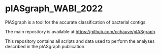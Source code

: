 # plASgraph_WABI_2022

PlASgraph is a tool for the accurate classification of bacterial contigs.

The main repository is available at <https://github.com/cchauve/plASgraph>.

This repository contains all scripts and data used to perform the analyses described in the plASgraph publication.
